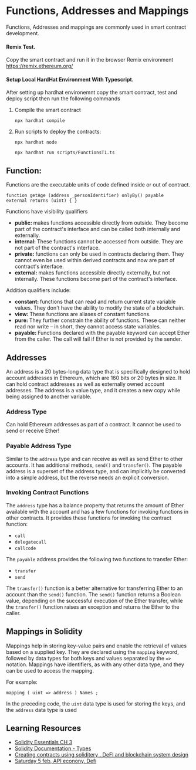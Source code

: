 <h1>Functions, Addresses and Mappings</h1>
Functions, Addresses and mappings are commonly used in smart contract development.

<h4>Remix Test.</h4>
<p> Copy the smart contract and run it in the browser Remix environment <a href="https://remix.ethereum.org/">https://remix.ethereum.org/</a> </p>

<h4>Setup Local HardHat Environment With Typescript.</h4>
<p>After setting up hardhat environemnt copy the smart contract, test and deploy script then run the following commands</p>
<ol>
 <li>Compile the smart contract</li>
  <pre><code>npx hardhat compile</code></pre>
  <li>Run scripts to deploy the contracts:</li>
  <pre><code>npx hardhat node</code></pre>
     <pre><code>npx hardhat run scripts/FunctionsT1.ts</code></pre>
</ol>

<h2> Function:  </h2>
Functions are the executable units of code defined inside or out of contract.

<code>function getAge (address \_personIdentifier) onlyBy()
payable external returns (uint) {
}</code>

Functions have visibility qualifiers

<ul>
<li> <b> public: </b> makes functions accessible directly from outside. They become part of the contract's interface and can be called both internally and externally.</li>
<li> <b> internal: </b> These functions cannot be accessed from outside. They are not part of the contract's interface. </li>
<li> <b> private: </b>   functions can only be used in contracts declaring them. They cannot even be used within derived contracts and now are part of contract's interface.</li>
<li> <b>external: </b> makes functions accessible directly externally, but not internally. These functions become part of the contract's interface.</li>
</ul>

Addition qualifiers include:

<ul>
<li> <b> constant: </b> functions that can read and return current state variable values. They don't have the ability to modify the state of a blockchain.  </li>
<li> <b> view: </b> These functions are aliases of constant functions. </li>
<li> <b> pure: </b>  They further constrain the ability of functions. These can neither read nor write – in short, they cannot access state variables. </li>
<li> <b>payable: </b> Functions declared with the payable keyword can accept Ether from the caller. The call will fail if Ether is not provided by the sender.</li>
</ul>

<h2>Addresses</h2>
<p>An address is a 20 bytes-long data type that is specifically designed to hold account addresses in Ethereum, which are 160 bits or 20 bytes in size. It can hold contract addresses as well as externally owned account addresses. The address is a value type, and it creates a new copy while being assigned to another variable.</p>
<h3>Address Type</h3>
Can hold Ethereum addresses as part of a contract. It cannot be used to send or receive Ether!</p>
<h3>Payable Address Type</h3>
Similar to the <code>address</code> type and can receive as well as send Ether to other accounts. It has additional methods, <code>send()</code> and <code>transfer()</code>. The payable address is a superset of the address type, and can implicitly be converted into a simple address, but the reverse needs an explicit conversion.</p>
<h3>Invoking Contract Functions</h3>
<p>The <code>address</code> type has a balance property that returns the amount of Ether available with the account and has a few functions for invoking functions in other contracts. It provides these functions for invoking the contract function:</p>
<ul>
  <li><code>call</code></li>
  <li><code>delegatecall</code></li>
  <li><code>callcode</code></li>
</ul>
<p>The <code>payable</code> address provides the following two functions to transfer Ether:</p>
<ul>
  <li><code>transfer</code></li>
  <li><code>send</code></li>
</ul>
<p>The <code>transfer()</code> function is a better alternative for transferring Ether to an account than the <code>send()</code> function. The <code>send()</code> function returns a Boolean value, depending on the successful execution of the Ether transfer, while the <code>transfer()</code> function raises an exception and returns the Ether to the caller.</p>
<h2>Mappings in Solidity</h2>
<p>Mappings help in storing key-value pairs and enable the retrieval of values based on a supplied key. They are declared using the <code>mapping</code> keyword, followed by data types for both keys and values separated by the <code>=&gt;</code> notation. Mappings have identifiers, as with any other data type, and they can be used to access the mapping.</p>
<p>For example:</p>
<pre><code>mapping ( uint =&gt; address ) Names ;</code></pre>
<p>In the preceding code, the <code>uint</code> data type is used for storing the keys, and the <code>address</code> data type is used

<h2>Learning Resources</h2>
<ul>
  <li><a href="#">Solidity Essentials CH 3</a></li>
  <li><a href="https://docs.soliditylang.org/en/v0.8.19/types.html#conversions-between-elementary-types">Solidity Documentation - Types</a></li>
  <li><a href="https://www.youtube.com/watch?v=t-8fHUpbjb8">Creating contracts using soliditery . DeFI and blockchain system design</a></li>
    <li><a href="https://www.youtube.com/watch?v=scga3Cy-NFQ">Saturday 5 feb, API econony, Defi</a></li>
</ul>
